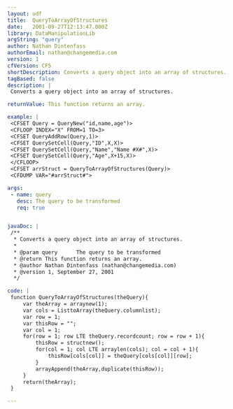 ```yaml
---
layout: udf
title:  QueryToArrayOfStructures
date:   2001-09-27T12:13:47.000Z
library: DataManipulationLib
argString: "query"
author: Nathan Dintenfass
authorEmail: nathan@changemedia.com
version: 1
cfVersion: CF5
shortDescription: Converts a query object into an array of structures.
tagBased: false
description: |
 Converts a query object into an array of structures.

returnValue: This function returns an array.

example: |
 <CFSET Query = QueryNew("id,name,age")>
 <CFLOOP INDEX="X" FROM=1 TO=3>
 <CFSET QueryAddRow(Query,1)>
 <CFSET QuerySetCell(Query,"ID",X,X)>
 <CFSET QuerySetCell(Query,"Name","Name #X#",X)>
 <CFSET QuerySetCell(Query,"Age",X+15,X)>
 </CFLOOP>
 <CFSET arrStruct = QueryToArrayOfStructures(Query)>
 <CFDUMP VAR="#arrStruct#">

args:
 - name: query
   desc: The query to be transformed
   req: true


javaDoc: |
 /**
  * Converts a query object into an array of structures.
  * 
  * @param query      The query to be transformed 
  * @return This function returns an array. 
  * @author Nathan Dintenfass (nathan@changemedia.com) 
  * @version 1, September 27, 2001 
  */

code: |
 function QueryToArrayOfStructures(theQuery){
     var theArray = arraynew(1);
     var cols = ListtoArray(theQuery.columnlist);
     var row = 1;
     var thisRow = "";
     var col = 1;
     for(row = 1; row LTE theQuery.recordcount; row = row + 1){
         thisRow = structnew();
         for(col = 1; col LTE arraylen(cols); col = col + 1){
             thisRow[cols[col]] = theQuery[cols[col]][row];
         }
         arrayAppend(theArray,duplicate(thisRow));
     }
     return(theArray);
 }

---
```


